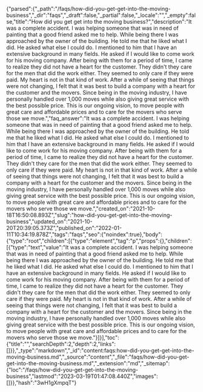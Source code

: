{"parsed":{"_path":"/faqs/how-did-you-get-get-into-the-moving-business","_dir":"faqs","_draft":false,"_partial":false,"_locale":"","_empty":false,"title":"How did you get get into the moving business?","description":"It was a complete accident. I was helping someone that was in need of painting that a good friend asked me to help. While being there I was approached by the owner of the building. He told me that he liked what I did. He asked what else I could do. I mentioned to him that I have an extensive background in many fields. He asked if I would like to come work for his moving company. After being with them for a period of time, I came to realize they did not have a heart for the customer. They didn't they care for the men that did the work either. They seemed to only care if they were paid. My heart is not in that kind of work. After a while of seeing that things were not changing, I felt that it was best to build a company with a heart for the customer and the movers. Since being in the moving industry, I have personally handled over 1,000 moves while also giving great service with the best possible price. This is our ongoing vision, to move people with great care and affordable prices and to care for the movers who serve those we move.","faq_answer":"It was a complete accident. I was helping someone that was in need of painting that a good friend asked me to help. While being there I was approached by the owner of the building. He told me that he liked what I did. He asked what else I could do. I mentioned to him that I have an extensive background in many fields. He asked if I would like to come work for his moving company. After being with them for a period of time, I came to realize they did not have a heart for the customer. They didn't they care for the men that did the work either. They seemed to only care if they were paid. My heart is not in that kind of work. After a while of seeing that things were not changing, I felt that it was best to build a company with a heart for the customer and the movers. Since being in the moving industry, I have personally handled over 1,000 moves while also giving great service with the best possible price. This is our ongoing vision, to move people with great care and affordable prices and to care for the movers who serve those we move.","created_on":"2021-10-18T16:50:08.893Z","slug":"how-did-you-get-get-into-the-moving-business","updated_on":"2021-10-20T20:39:05.373Z","published_on":"2022-01-11T10:34:19.878Z","tags":"faqs","seo":{"noindex":true},"body":{"type":"root","children":[{"type":"element","tag":"p","props":{},"children":[{"type":"text","value":"It was a complete accident. I was helping someone that was in need of painting that a good friend asked me to help. While being there I was approached by the owner of the building. He told me that he liked what I did. He asked what else I could do. I mentioned to him that I have an extensive background in many fields. He asked if I would like to come work for his moving company. After being with them for a period of time, I came to realize they did not have a heart for the customer. They didn't they care for the men that did the work either. They seemed to only care if they were paid. My heart is not in that kind of work. After a while of seeing that things were not changing, I felt that it was best to build a company with a heart for the customer and the movers. Since being in the moving industry, I have personally handled over 1,000 moves while also giving great service with the best possible price. This is our ongoing vision, to move people with great care and affordable prices and to care for the movers who serve those we move."}]}],"toc":{"title":"","searchDepth":2,"depth":2,"links":[]}},"_type":"markdown","_id":"content:faqs:how-did-you-get-get-into-the-moving-business.md","_source":"content","_file":"faqs/how-did-you-get-get-into-the-moving-business.md","_extension":"md","_sitemap":{"loc":"/faqs/how-did-you-get-get-into-the-moving-business","lastmod":"2023-03-19T01:47:08.440Z","images":[]}},"hash":"3wH1gXmpqT"}